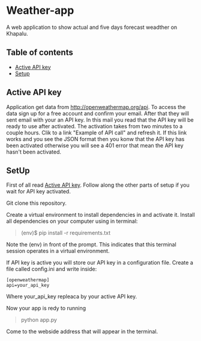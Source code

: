 # Weather-app
A web application to show actual and five days forecast weadther on Khapalu.
## Table of contents
<!-- * [General info](#general-info)
* [Technologies](#technologies)
-->
* [Active API key](#active-api-key)
* [Setup](#setup)

<!--
## General info
- ...
- ...

## Technologies
- ...
- ...
-->

## Active API key

Application get data from http://openweathermap.org/api.
To access the data sign up for a free account and confirm your email. 
After that they will sent email with your an API key. 
In this mail you read that the API key will be ready to use after activated. 
The activation takes from two minutes to a couple hours. 
Clik to a link "Example of API call" and refresh it. 
If this link works and you see the JSON format then you konw that the API key has been 
activated otherwise you will see a 401 error that mean the API key hasn't been activated.


## SetUp

First of all read [Active API key](#active-api-key).
Follow along the other parts of setup if you wait for API key activated.

Git clone this repository.

Create a virtual environment to install dependencies in and activate it.
Install all dependencies on your computer using in terminal: 
>(env)$ pip install -r requirements.txt

Note the (env) in front of the prompt. This indicates that this terminal session operates in a virtual environment.


If API key is active you will store our API key in a configuration file.
Create a file called config.ini and write inside:

    [openweathermap]
    api=your_api_key

Where your_api_key repleaca by your active API key.

Now your app is redy to running
> python app.py

Come to the webside address that will appear in the terminal.   